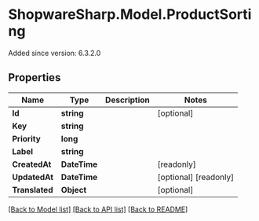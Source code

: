 # ShopwareSharp.Model.ProductSorting
Added since version: 6.3.2.0

## Properties

Name | Type | Description | Notes
------------ | ------------- | ------------- | -------------
**Id** | **string** |  | [optional] 
**Key** | **string** |  | 
**Priority** | **long** |  | 
**Label** | **string** |  | 
**CreatedAt** | **DateTime** |  | [readonly] 
**UpdatedAt** | **DateTime** |  | [optional] [readonly] 
**Translated** | **Object** |  | [optional] 

[[Back to Model list]](../README.md#documentation-for-models) [[Back to API list]](../README.md#documentation-for-api-endpoints) [[Back to README]](../README.md)

